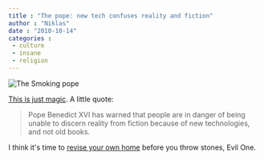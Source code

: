 ```yaml
---
title : "The pope: new tech confuses reality and fiction"
author : "Niklas"
date : "2010-10-14"
categories : 
 - culture
 - insane
 - religion
---
```


![The Smoking pope](http://images.smh.com.au/2010/10/13/1983367/lead_pope-420x0.jpg)

[This is just magic](http://www.smh.com.au/technology/technology-news/new-technologies-confuse-reality-and-fiction-pope-20101013-16id9.html). A little quote:

> Pope Benedict XVI has warned that people are in danger of being unable to discern reality from fiction because of new technologies, and not old books.

I think it's time to [revise your own home](http://skepticsannotatedbible.com) before you throw stones, Evil One.
